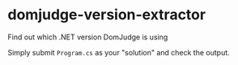 # domjudge-version-extractor
Find out which .NET version DomJudge is using

Simply submit `Program.cs` as your "solution" and check the output.
